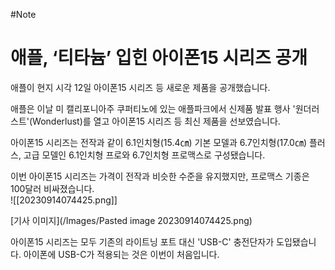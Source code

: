 #Note

# 애플, ‘티타늄’ 입힌 아이폰15 시리즈 공개

애플이 현지 시각 12일 아이폰15 시리즈 등 새로운 제품을 공개했습니다.  
  
애플은 이날 미 캘리포니아주 쿠퍼티노에 있는 애플파크에서 신제품 발표 행사 '원더러스트'(Wonderlust)를 열고 아이폰15 시리즈 등 최신 제품을 선보였습니다.  
  
아이폰15 시리즈는 전작과 같이 6.1인치형(15.4㎝) 기본 모델과 6.7인치형(17.0㎝) 플러스, 고급 모델인 6.1인치형 프로와 6.7인치형 프로맥스로 구성됐습니다.  
  
이번 아이폰15 시리즈는 가격이 전작과 비슷한 수준을 유지했지만, 프로맥스 기종은 100달러 비싸졌습니다.  
![[20230914074425.png]]

[기사 이미지](/Images/Pasted image 20230914074425.png)
  
아이폰15 시리즈는 모두 기존의 라이트닝 포트 대신 'USB-C' 충전단자가 도입됐습니다. 아이폰에 USB-C가 적용되는 것은 이번이 처음입니다.
